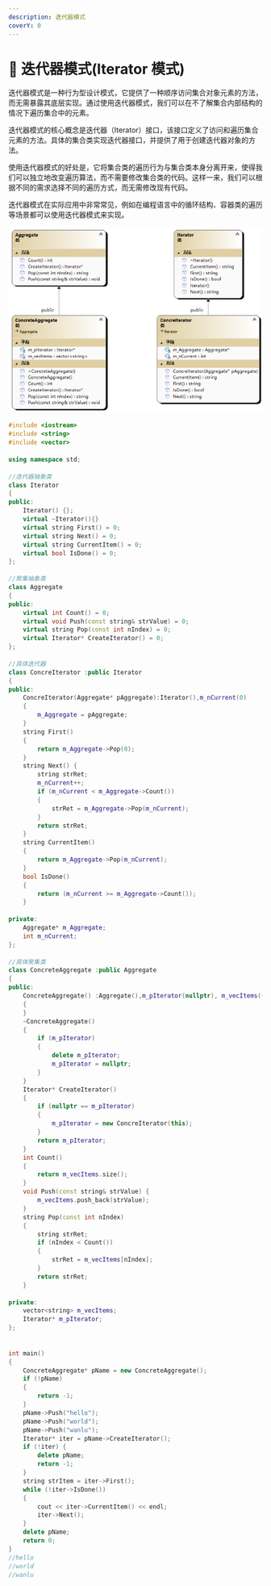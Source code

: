 ```yaml
---
description: 迭代器模式
coverY: 0
---
```


# 🐲 迭代器模式(Iterator 模式)

迭代器模式是一种行为型设计模式，它提供了一种顺序访问集合对象元素的方法，而无需暴露其底层实现。通过使用迭代器模式，我们可以在不了解集合内部结构的情况下遍历集合中的元素。

迭代器模式的核心概念是迭代器（Iterator）接口，该接口定义了访问和遍历集合元素的方法。具体的集合类实现迭代器接口，并提供了用于创建迭代器对象的方法。

使用迭代器模式的好处是，它将集合类的遍历行为与集合类本身分离开来，使得我们可以独立地改变遍历算法，而不需要修改集合类的代码。这样一来，我们可以根据不同的需求选择不同的遍历方式，而无需修改现有代码。

迭代器模式在实际应用中非常常见，例如在编程语言中的循环结构、容器类的遍历等场景都可以使用迭代器模式来实现。

![迭代器模式](../../.gitbook/assets/ClassDiagram1_ndsn3r349r0uj.png)

```cpp
#include <iostream>
#include <string>
#include <vector>

using namespace std;

//迭代器抽象类
class Iterator
{
public:
	Iterator() {};
	virtual ~Iterator(){}
	virtual string First() = 0;
	virtual string Next() = 0;
	virtual string CurrentItem() = 0;
	virtual bool IsDone() = 0;
};

//聚集抽象类
class Aggregate
{
public:
	virtual int Count() = 0;
	virtual void Push(const string& strValue) = 0;
	virtual string Pop(const int nIndex) = 0;
	virtual Iterator* CreateIterator() = 0;
};

//具体迭代器
class ConcreIterator :public Iterator
{
public:
	ConcreIterator(Aggregate* pAggregate):Iterator(),m_nCurrent(0)
	{
		m_Aggregate = pAggregate;
	}
	string First()
	{
		return m_Aggregate->Pop(0);
	}
	string Next() {
		string strRet;
		m_nCurrent++;
		if (m_nCurrent < m_Aggregate->Count())
		{
			strRet = m_Aggregate->Pop(m_nCurrent);
		}
		return strRet;
	}
	string CurrentItem()
	{
		return m_Aggregate->Pop(m_nCurrent);
	}
	bool IsDone()
	{
		return (m_nCurrent >= m_Aggregate->Count());
	}

private:
	Aggregate* m_Aggregate;
	int m_nCurrent;
};

//具体聚集类
class ConcreteAggregate :public Aggregate
{
public:
	ConcreteAggregate() :Aggregate(),m_pIterator(nullptr), m_vecItems({})
	{
	}
	~ConcreteAggregate()
	{
		if (m_pIterator)
		{
			delete m_pIterator;
			m_pIterator = nullptr;
		}
	}
	Iterator* CreateIterator()
	{
		if (nullptr == m_pIterator)
		{
			m_pIterator = new ConcreIterator(this);
		}
		return m_pIterator;
	}
	int Count()
	{
		return m_vecItems.size();
	}
	void Push(const string& strValue) {
		m_vecItems.push_back(strValue);
	}
	string Pop(const int nIndex)
	{
		string strRet;
		if (nIndex < Count())
		{
			strRet = m_vecItems[nIndex];
		}
		return strRet;
	}

private:
	vector<string> m_vecItems;
	Iterator* m_pIterator;
};


int main()
{
	ConcreteAggregate* pName = new ConcreteAggregate();
	if (!pName)
	{
		return -1;
	}
	pName->Push("hello");
	pName->Push("world");
	pName->Push("wanlu");
	Iterator* iter = pName->CreateIterator();
	if (!iter) {
		delete pName;
		return -1;
	}
	string strItem = iter->First();
	while (!iter->IsDone())
	{
		cout << iter->CurrentItem() << endl;
		iter->Next();
	}
	delete pName;
	return 0;
}
//hello
//world
//wanlu
```
